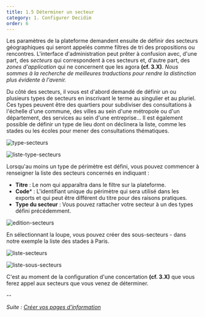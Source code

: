 ```yaml
---
title: 1.5 Déterminer un secteur
category: 1. Configurer Decidim
order: 6
---
```

Les paramètres de la plateforme demandent ensuite de définir des secteurs géographiques qui seront appelés comme filtres de tri des propositions ou rencontres. L'interface d'administration peut prêter à confusion avec, d'une part, des *secteurs* qui correspondent à ces secteurs et, d'autre part, des *zones d'application* qui ne concernent que les agora **(cf. 3.X)**. *Nous sommes à la recherche de meilleures traductions pour rendre la distinction plus évidente à l'avenir.*

Du côté des secteurs, il vous est d'abord demandé de définir un ou plusieurs types de secteurs en inscrivant le terme au singulier et au pluriel. Ces types peuvent être des quartiers pour subdiviser des consultations à l'échelle d'une commune, des villes au sein d'une métropole ou d'un département, des services au sein d'une entreprise... Il est également possible de définir un type de lieu dont on déclinera la liste, comme les stades ou les écoles pour mener des consultations thématiques.

![type-secteurs]({{site.baseurl}}/uploads/1-5-1-type-secteur-application.png)

![liste-type-secteurs]({{site.baseurl}}/uploads/1-5-2-liste-types-secteur-application.png)

Lorsqu'au moins un type de périmètre est défini, vous pouvez commencer à renseigner la liste des secteurs concernés en indiquant :
* **Titre** : Le nom qui apparaîtra dans le filtre sur la plateforme.
* **Code*** : L'identifiant unique du périmètre qui sera utilisé dans les exports et qui peut être différent du titre pour des raisons pratiques.
* **Type du secteur** : Vous pouvez rattacher votre secteur à un des types défini précédemment.


![edition-secteurs]({{site.baseurl}}/uploads/1-5-5-edition-secteur.png)

En sélectionnant la loupe, vous pouvez créer des sous-secteurs - dans notre exemple la liste des stades à Paris.

![liste-secteurs]({{site.baseurl}}/uploads/1-5-3-liste-secteurs.png)

![liste-sous-secteurs]({{site.baseurl}}/uploads/1-5-4-liste-sous-secteurs.png)

C'est au moment de la configuration d'une concertation **(cf. 3.X)** que vous ferez appel aux secteurs que vous venez de déterminer.

--

*Suite : [Créer vos pages d'information]({{site.baseurl}}/1-configurer-decidim/6-creer-pages-informations/)*
